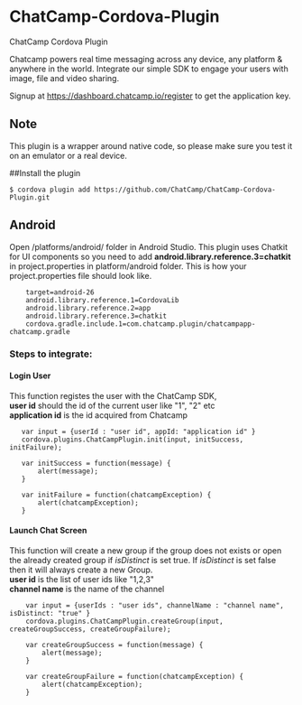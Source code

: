 # ChatCamp-Cordova-Plugin
ChatCamp Cordova Plugin

Chatcamp powers real time messaging across any device, any platform & anywhere in the world. Integrate our simple SDK to engage your users with image, file and video sharing.

Signup at https://dashboard.chatcamp.io/register to get the application key.

## Note

This plugin is a wrapper around native code, so please make sure you test it on an emulator or a real device.

##Install the plugin

```$ cordova plugin add https://github.com/ChatCamp/ChatCamp-Cordova-Plugin.git```
    
## Android
Open /platforms/android/ folder in Android Studio.
This plugin uses Chatkit for UI components so you need to add **android.library.reference.3=chatkit** in project.properties in platform/android folder. This is how your project.properties file should look like.
```
    target=android-26
    android.library.reference.1=CordovaLib
    android.library.reference.2=app
    android.library.reference.3=chatkit
    cordova.gradle.include.1=com.chatcamp.plugin/chatcampapp-chatcamp.gradle
```
### Steps to integrate:
#### Login User
This function registes the user with the ChatCamp SDK,    
**user id** should the id of the current user like "1", "2" etc    
**application id** is the id acquired from Chatcamp 
```
   var input = {userId : "user id", appId: "application id" }
   cordova.plugins.ChatCampPlugin.init(input, initSuccess, initFailure);
   
   var initSuccess = function(message) {
       alert(message);
   }

   var initFailure = function(chatcampException) {
       alert(chatcampException);
   }
```
#### Launch Chat Screen
This function will create a new group if the group does not exists or open the already created group if *isDistinct* is set true. If *isDistinct* is set false then it will always create a new Group.    
**user id** is the list of user ids like "1,2,3"    
**channel name** is the name of the channel
```
    var input = {userIds : "user ids", channelName : "channel name", isDistinct: "true" }
    cordova.plugins.ChatCampPlugin.createGroup(input, createGroupSuccess, createGroupFailure);
    
    var createGroupSuccess = function(message) {
        alert(message);
    }

    var createGroupFailure = function(chatcampException) {
        alert(chatcampException);
    }
```

